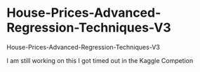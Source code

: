 # House-Prices-Advanced-Regression-Techniques-V3
House-Prices-Advanced-Regression-Techniques-V3

I am still working on this I got timed out in the Kaggle Competion
